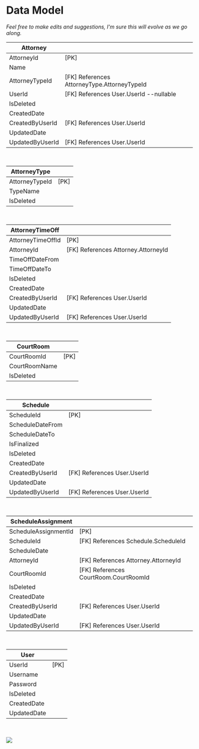 # Data Model
*Feel free to make edits and suggestions, I'm sure this will evolve as we go along.*
</br>

| **Attorney**        |                      |
|---------------------|----------------------|
| AttorneyId          | [PK]                 |
| Name                |                      |
| AttorneyTypeId      | [FK] References AttorneyType.AttorneyTypeId |
| UserId              | [FK] References User.UserId --nullable |
| IsDeleted           |                      |
| CreatedDate         |                      |
| CreatedByUserId     | [FK] References User.UserId |
| UpdatedDate         |                      |
| UpdatedByUserId     | [FK] References User.UserId |
</br>

| **AttorneyType**    |                      |
|---------------------|----------------------|
| AttorneyTypeId      | [PK]                 |
| TypeName            |                      |
| IsDeleted           |                      |
</br>

| **AttorneyTimeOff**  |                      |
|----------------------|----------------------|
| AttorneyTimeOffId    | [PK]                 |
| AttorneyId           | [FK] References Attorney.AttorneyId |
| TimeOffDateFrom      |                      |
| TimeOffDateTo        |                      |
| IsDeleted            |                      |
| CreatedDate          |                      |
| CreatedByUserId      | [FK] References User.UserId |
| UpdatedDate          |                      |
| UpdatedByUserId      | [FK] References User.UserId |
</br>

| **CourtRoom**       |                      |
|---------------------|----------------------|
| CourtRoomId         | [PK]                 |
| CourtRoomName       |                      |
| IsDeleted           |                      |
</br>

| **Schedule**        |                      |
|---------------------|----------------------|
| ScheduleId          | [PK]                 |
| ScheduleDateFrom    |                      |
| ScheduleDateTo      |                      |
| IsFinalized         |                      |
| IsDeleted           |                      |
| CreatedDate         |                      |
| CreatedByUserId     | [FK] References User.UserId |
| UpdatedDate         |                      |
| UpdatedByUserId     | [FK] References User.UserId |
</br>

| **ScheduleAssignment** |                      |
|------------------------|----------------------|
| ScheduleAssignmentId   | [PK]                 |
| ScheduleId             | [FK] References Schedule.ScheduleId |
| ScheduleDate           |                      |
| AttorneyId             | [FK] References Attorney.AttorneyId |
| CourtRoomId            | [FK] References CourtRoom.CourtRoomId |
| IsDeleted              |                      |
| CreatedDate            |                      |
| CreatedByUserId        | [FK] References User.UserId |
| UpdatedDate            |                      |
| UpdatedByUserId        | [FK] References User.UserId |
</br>

| **User**            |                      |
|---------------------|----------------------|
| UserId              | [PK]                 |
| Username            |                      |
| Password            |                      |
| IsDeleted           |                      |
| CreatedDate         |                      |
| UpdatedDate         |                      |

</br></br>
<img src="https://i.imgflip.com/8l5211.jpg"/>